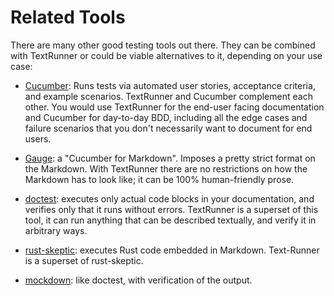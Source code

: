 # Related Tools

There are many other good testing tools out there. They can be combined with
TextRunner or could be viable alternatives to it, depending on your use case:

- [Cucumber](https://cucumber.io): Runs tests via automated user stories,
  acceptance criteria, and example scenarios. TextRunner and Cucumber complement
  each other. You would use TextRunner for the end-user facing documentation and
  Cucumber for day-to-day BDD, including all the edge cases and failure
  scenarios that you don't necessarily want to document for end users.

- [Gauge](http://getgauge.io): a "Cucumber for Markdown". Imposes a pretty
  strict format on the Markdown. With TextRunner there are no restrictions on
  how the Markdown has to look like; it can be 100% human-friendly prose.

- [doctest](https://docs.python.org/3/library/doctest.html): executes only
  actual code blocks in your documentation, and verifies only that it runs
  without errors. TextRunner is a superset of this tool, it can run anything
  that can be described textually, and verify it in arbitrary ways.

- [rust-skeptic](https://github.com/brson/rust-skeptic): executes Rust code
  embedded in Markdown. Text-Runner is a superset of rust-skeptic.

- [mockdown](https://github.com/pjeby/mockdown): like doctest, with verification
  of the output.
